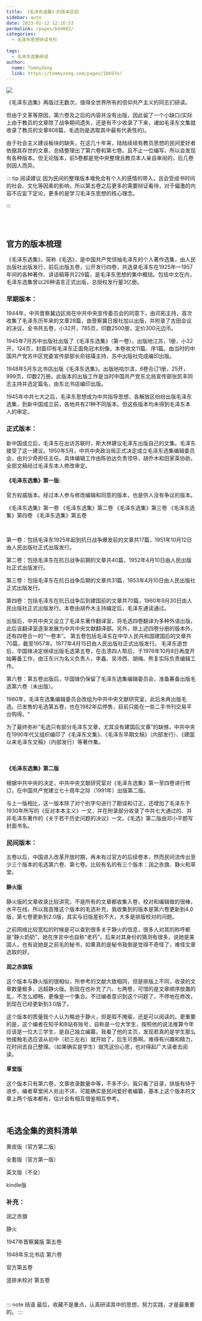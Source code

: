 ```yaml
---
title: 《毛泽东选集》的版本区别
sidebar: auto
date: 2023-02-12 12:16:53
permalink: /pages/b4d082/
categories:
  - 毛泽东思想研读专栏
  
tags:
  - 毛泽东选集研读
author: 
  name: TommyZeng
  link: https://tommyzeng.com/pages/1b697e/
---
```


![](https://gcore.jsdelivr.net/gh/TommyZeng777/picgo/img/202302121730141.png)

<!-- more -->

《毛泽东选集》再版过无数次，值得全世界所有的信仰共产主义的同志们研读。

但由于文革等原因，第六卷及之后的内容并没有出版，因此留了一个小缺口(实际上由于教员的文章除了战争期间遗失，还是有不少收录了下来，诸如毛泽东文集就收录了教员的文章808篇，毛选则是选取其中最有代表性的)。

由于社会主义建设板块的缺失，在这几十年来，陆陆续续有教员思想的民间爱好者依据其存世的文章，总结整理出了第六卷和第七卷。且不止一位编写，所以会发现有各种版本。但无论版本，前5卷都是党中央整理且教员本人亲自审阅的，后几卷则因人而异。


::: tip 阅读建议
因为民间的整理版本难免会有个人的感情的带入，且会受成书时间的社会、文化等因素的影响，所以第五卷之后更多的需要辩证看待，对于偏激的内容不应妄下定论，更多的是学习毛泽东思想的核心理念。

:::

<br><br>

## 官方的版本梳理

《毛泽东选集》，简称《毛选》，是中国共产党领袖毛泽东的个人著作选集，由人民出版社出版发行，前后出版五卷，公开发行四卷，共选录毛泽东在1925年—1957年间的各种著作、讲话稿等共229篇，是毛泽东思想的集中概括。包括中文在内，毛泽东选集曾以26种语言正式出版，总授权发行量3亿册。


### 早期版本：

1944年，中共晋察冀边区局在中共中央宣传委员会的同意下，由邓拓主持，首次收集了毛泽东历年来的文章28篇，由晋察冀日报社加以出版，并附录了古田会议的决议。全书共五卷，小32开，785页，印数2500册，定价300元边币。

1945年7月苏中出版社出版了《毛泽东选集》（第一卷）。出版地江苏，1册，小32开，124页，封面印有毛泽东正面免冠木刻像。本卷收文11篇、序1篇。由当时的中国共产党苏中区党委宣传部部长俞铭璜主持，苏中出版社完成编印出版。

1948年5月东北书店出版《毛泽东选集》。出版地哈尔滨，6卷合订1册，25开，999页，印数2万册。此版本的出版工作是当时中国共产党东北局宣传部张凯丰同志主持并选定篇名，由东北书店编印出版。

1945年中共七大之后，毛泽东思想成为中共指导思想，各解放区纷纷出版毛泽东选集，到新中国成立前，各地共有21种不同版本。但这些版本均未得到毛泽东本人的审定。

### 正式版本：

新中国成立后，毛泽东在出访苏联时，斯大林建议毛泽东出版自己的文集。毛泽东接受了这一建议。1950年5月，中共中央政治局正式决定成立毛泽东选集编辑委员会，由刘少奇担任主任。具体编辑工作由陈伯达负责领导，胡乔木和田家英协助，全部文稿经过毛泽东本人修改审定。


#### 《毛泽东选集》第一版: 

官方权威版本。经过本人参与修改编辑和同意的版本，也是供人没有争议的版本。

《毛泽东选集》第一卷
《毛泽东选集》第二卷
《毛泽东选集》第三卷
《毛泽东选集》第四卷
《毛泽东选集》第五卷

<br>

第一卷：包括毛泽东1925年起到抗日战争爆发前的文章共17篇，1951年10月12日由人民出版社正式出版发行。

第二卷：包括毛泽东在抗日战争前期的文章共40篇，1952年4月10日由人民出版社正式出版发行。

第三卷：包括毛泽东在抗日战争后期的文章共31篇，1953年4月10日由人民出版社正式出版发行。

第四卷：包括毛泽东在抗日战争后到建国前的文章共70篇，1960年9月30日由人民出版社正式出版发行。本卷由胡乔木主持编定后，毛泽东通读通过。

出版后，中共中央又设立了毛泽东著作翻译室，将毛选四卷翻译为多种外语出版，此后该翻译室逐渐发展为中共中央文献翻译部。另外，除上述四卷分册的版本外，还有四卷合一的“一卷本”。
第五卷包括毛泽东在中华人民共和国建国后的文章共70篇，截至1957年。1977年4月15日由人民出版社正式出版发行。
毛泽东逝世后，华国锋决定继续出版毛选第五卷，在击溃四人帮后，于1976年10月8日再度开始筹备工作，由汪东兴为名义负责人，李鑫、吴泠西、胡绳、熊复实际负责编辑工作。

第六卷：第五卷出版后，华国锋仍保留了毛泽东选集编辑委员会，准备筹备出版毛选第六卷（未出版）。

1980年，毛泽东选集编辑委员会改组为中共中央文献研究室，此后未再出版毛选。已发售的毛选第五卷，也在1982年后停售，目前只能在一些二手书刊交易平台购得。" 

为了最终弥补“毛选只有部分毛泽东文章，尤其没有建国后文章”的缺憾，中共中央在1990年代又组织编印了《毛泽东文集》、《毛泽东早期文稿》（内部发行）、《建国以来毛泽东文稿》（内部发行）等著作集。

<br>

#### 《毛泽东选集》第二版

根据中共中央的决定，中共中央文献研究室对《毛泽东选集》第一至四卷进行修订，在中国共产党建立七十周年之际（1991年）出版第二版。

与上一版相比，这一版本除了对个别字句进行了勘误和订正，还增加了毛泽东于1930年所写的《反对本本主义》一文，并在附录部分收录了中共七大通过的、并非毛泽东著作的《关于若干历史问题的决议》一文。《毛选》第二版由邓小平题写封面书名。

### 民间版本：

五卷以后，中国进入改革开放时期，再未有过官方的后续卷本，然而民间流传出至少三个版本的毛选第六卷、第七卷。比较有名的有三个版本：润之赤旗、静火和草堂。

#### 静火版

静火版的文章收录比较讲究，不是所有的文章都收集入卷，校对和编辑做的很棒，水平在线，所以我首推这个版本的毛选补充，我收集到的版本是第六卷更新到4.0版，第七卷更新到2.0版，其实与旧版差别不大，大多是排版校对的问题。


之前网络比较宽松的时候是可以查到很多关于静火的信息，很多人对其的称呼都是“静火奶奶”，她在序言中也自称“老朽”。后来对其身份的猜测有很多，说她是美国人，也有说她是之前毛的秘书，如果真的是秘书我倒是觉得不奇怪了，难怪文章选取的好。



#### 润之赤旗版

这个版本与静火版的很相似，所参考的文献大致相同，但是排版上不同，收录的文章数量极多，远超静火版。到现在也补充了六、七两卷，可惜的是文章顺序放置的乱，不怎么顺畅，更像是一个集合。不过编者意识到这个问题了，不停地在修改，到现在已经更新到3.0版了。

这个版本的质量我个人认为略逊于静火，但是瑕不掩瑜，还是可以阅读的。更重要的是，这个编者在知乎和B站有账号，自称是一位大学生，按照他的说法推算今年应该是一位大三学生，是自己独立编纂。我看了他的主页，发现若真的是学生那么他接触毛选应该从初中（初三左右）就开始了，后生可畏啊。难得有兴趣和精力，花时间去自己整理。（如果确实是学生）就凭这份心思，也对得起广大读者去阅读。



#### 草堂版

这个版本只有第六卷，文章收录数量中等，不多不少。我只看了目录，排版有待于进步。编者草堂闲人处出不详，可能确实是民间爱好者编纂，基本上这个版本的文章上两个版本都有，估计会有相互借鉴相互参考。


<br>



## 毛选全集的资料清单

黄皮版（官方第二版）

全套版（官方第一版）

英文版（不全）

kindle版

### 补充：

润之赤旗

静火

1947年晋察冀版 第五卷

1948年东北书店 第六卷

官方第五卷

竖排未校对 第五卷


<br>

::: note 结语
最后，收藏不是重点，认真研读其中的思想，努力实践，才是最重要的。
::: 